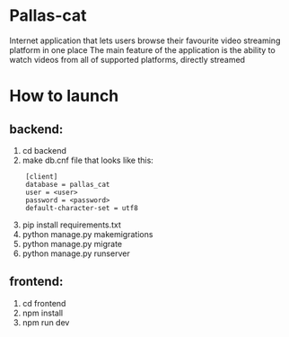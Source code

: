 # Pallas-cat
Internet application that lets users browse their favourite video streaming platform in one place
The main feature of the application is the ability to watch videos from all of supported platforms, directly streamed

# How to launch
## backend:
1. cd backend
2. make db.cnf file that looks like this:
```
    [client]
    database = pallas_cat
    user = <user>
    password = <password>
    default-character-set = utf8
```
3. pip install requirements.txt
4. python manage.py makemigrations
5. python manage.py migrate
6. python manage.py runserver

## frontend:
1. cd frontend
2. npm install
3. npm run dev
